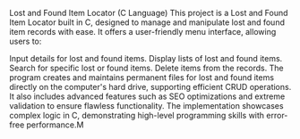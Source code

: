 Lost and Found Item Locator (C Language)
This project is a Lost and Found Item Locator built in C, designed to manage and manipulate lost and found item records with ease. It offers a user-friendly menu interface, allowing users to:

Input details for lost and found items.
Display lists of lost and found items.
Search for specific lost or found items.
Delete items from the records.
The program creates and maintains permanent files for lost and found items directly on the computer's hard drive, supporting efficient CRUD operations. It also includes advanced features such as SEO optimizations and extreme validation to ensure flawless functionality. The implementation showcases complex logic in C, demonstrating high-level programming skills with error-free performance.M
